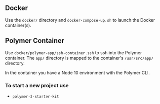 ## Docker

Use the `docker/` directory and `docker-compose-up.sh` to launch the Docker container(s).

## Polymer Container

Use `docker/polymer-app/ssh-container.ssh` to ssh into the Polymer container. The `app/` directory is mapped to the container's  `/usr/src/app/` directory.

In the container you have a Node 10 environment with the Polymer CLI.

### To start a new project use

* `polymer-3-starter-kit`
